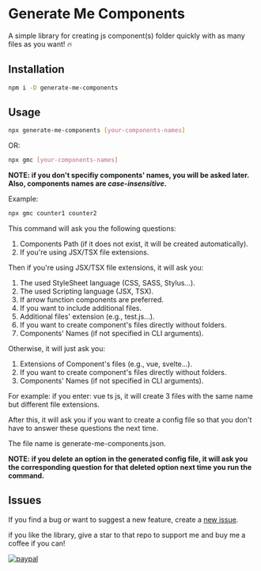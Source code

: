 # Generate Me Components

A simple library for creating js component(s) folder quickly with as many files as you want! :fire:

## Installation

```bash
npm i -D generate-me-components
```

## Usage

```bash
npx generate-me-components [your-components-names]
```

OR:

```bash
npx gmc [your-components-names]
```

**NOTE: if you don't specifiy components' names, you will be asked later. Also, components names are *case-insensitive*.**

Example:

```bash
npx gmc counter1 counter2
```

This command will ask you the following questions:

1. Components Path (if it does not exist, it will be created automatically).
2. If you're using JSX/TSX file extensions.

Then if you're using JSX/TSX file extensions, it will ask you:

1. The used StyleSheet language (CSS, SASS, Stylus...).
2. The used Scripting language (JSX, TSX).
3. If arrow function components are preferred.
4. If you want to include additional files.
5. Additional files' extension (e.g., test.js...).
6. If you want to create component's files directly without folders.
7. Components' Names (if not specified in CLI arguments).

Otherwise, it will just ask you:

1. Extensions of Component's files (e.g., vue, svelte...).
2. If you want to create component's files directly without folders.
3. Components' Names (if not specified in CLI arguments).

For example: if you enter: vue ts js, it will create 3 files with the same name but different file extensions.

After this, it will ask you if you want to create a config file so that you don't have to answer these questions the next time.

The file name is generate-me-components.json.

**NOTE: if you delete an option in the generated config file, it will ask you the corresponding question for that deleted option next time you run the command.**

## Issues

If you find a bug or want to suggest a new feature, create a [new issue](https://github.com/MrLuckyCat/gift-me-components/issues).

if you like the library, give a star to that repo to support me and buy me a coffee if you can!

[![paypal](https://www.paypalobjects.com/en_US/i/btn/btn_donateCC_LG.gif)](https://ko-fi.com/mrluckycat)
